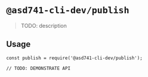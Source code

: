 # `@asd741-cli-dev/publish`

> TODO: description

## Usage

```
const publish = require('@asd741-cli-dev/publish');

// TODO: DEMONSTRATE API
```
